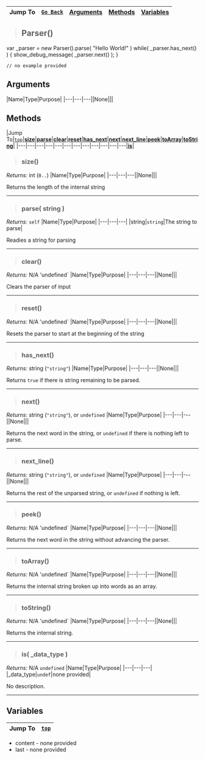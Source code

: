 |Jump To|[`Go Back`](Core-Index)|[Arguments](#arguments)|[Methods](#methods)|[Variables](#variables)|
|---|---|---|---|---|
>## Parser()
 var _parser = new Parser().parse( "Hello World!" )  while( _parser.has_next() ) { 	show_debug_message( _parser.next() ); }
```GML
// no example provided
```
## Arguments
|Name|Type|Purpose|
|---|---|---||None|||

## Methods
|Jump To|[`top`](#)|[**size**](#size)|[**parse**](#parse-string-)|[**clear**](#clear)|[**reset**](#reset)|[**has_next**](#has_next)|[**next**](#next)|[**next_line**](#next_line)|[**peek**](#peek)|[**toArray**](#toArray)|[**toString**](#toString)|
|---|---|---|---|---|---|---|---|---|---|---|---|[**is**](#is-_data_type-)|
> ### size()
*Returns:* int (`0..`)
|Name|Type|Purpose|
|---|---|---||None|||

Returns the length of the internal string
***
> ### parse( string )
*Returns:* `self`
|Name|Type|Purpose|
|---|---|---|
|string|`string`|The string to parse|

Readies a string for parsing
***
> ### clear()
*Returns:* N/A 'undefined`
|Name|Type|Purpose|
|---|---|---||None|||

Clears the parser of input
***
> ### reset()
*Returns:* N/A 'undefined`
|Name|Type|Purpose|
|---|---|---||None|||

Resets the parser to start at the beginning of the string
***
> ### has_next()
*Returns:* string (`"string"`)
|Name|Type|Purpose|
|---|---|---||None|||

Returns `true` if there is string remaining to be parsed.
***
> ### next()
*Returns:* string (`"string"`), or `undefined`
|Name|Type|Purpose|
|---|---|---||None|||

Returns the next word in the string, or `undefined` if there is nothing left to parse.
***
> ### next_line()
*Returns:* string (`"string"`), or `undefined`
|Name|Type|Purpose|
|---|---|---||None|||

Returns the rest of the unparsed string, or `undefined` if nothing is left.
***
> ### peek()
*Returns:* N/A 'undefined`
|Name|Type|Purpose|
|---|---|---||None|||

Returns the next word in the string without advancing the parser.
***
> ### toArray()
*Returns:* N/A 'undefined`
|Name|Type|Purpose|
|---|---|---||None|||

Returns the internal string broken up into words as an array.
***
> ### toString()
*Returns:* N/A 'undefined`
|Name|Type|Purpose|
|---|---|---||None|||

Returns the internal string.
***
> ### is( _data_type )
*Returns:* N/A `undefined`
|Name|Type|Purpose|
|---|---|---|
|_data_type|`undef`|none provided|

No description.
***

## Variables
|Jump To|[`top`](#)|
|---|---|
* content - none provided
* last - none provided
